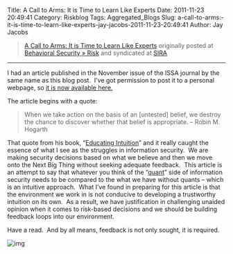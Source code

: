 Title: A Call to Arms: It is Time to Learn Like Experts
Date: 2011-11-23 20:49:41
Category: Riskblog
Tags: Aggregated_Blogs
Slug: a-call-to-arms:-it-is-time-to-learn-like-experts-jay-jacobs-2011-11-23-20:49:41
Author: Jay Jacobs

>[A Call to Arms: It is Time to Learn Like Experts](http://beechplane.wordpress.com/2011/11/23/a-call-to-arms-it-is-time-to-learn-like-experts/) originally posted at [Behavioral Security » Risk](http://beechplane.wordpress.com) and syndicated at [SIRA](http://societyinforisk.org)
***
I had an article published in the November issue of the ISSA journal by the same name as this blog post.  I’ve got permission to post it to a personal webpage, so [it is now available here.](http://beechplane.files.wordpress.com/2011/11/a-call-to-arms_issa1111.pdf) 

The article begins with a quote:

> When we take action on the basis of an [untested] belief, we destroy the chance to discover whether that belief is appropriate. – Robin M. Hogarth

That quote from his book, “[Educating Intuition](http://www.amazon.com/Educating-Intuition-Robin-M-Hogarth/dp/0226348628)” and it really caught the essence of what I see as the struggles in information security.  We are making security decisions based on what we believe and then we move onto the Next Big Thing without seeking adequate feedback.  This article is an attempt to say that whatever you think of the “[quant](http://en.wikipedia.org/wiki/Quantitative_analyst)” side of information security needs to be compared to the what we have without quants – which is an intuitive approach.  What I’ve found in preparing for this article is that the environment we work in is not conducive to developing a trustworthy intuition on its own.  As a result, we have justification in challenging unaided opinion when it comes to risk-based decisions and we should be building feedback loops into our environment.

Have a read.  And by all means, feedback is not only sought, it is required.

![img](/images/blank.png%20/></a>%20<img%20alt=)



